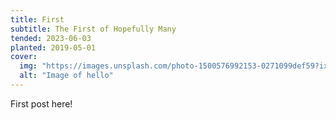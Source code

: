 ```yaml
---
title: First
subtitle: The First of Hopefully Many
tended: 2023-06-03
planted: 2019-05-01
cover:
  img: "https://images.unsplash.com/photo-1500576992153-0271099def59?ixlib=rb-4.0.3&ixid=M3wxMjA3fDB8MHxwaG90by1wYWdlfHx8fGVufDB8fHx8fA%3D%3D&auto=format&fit=crop&w=1469&q=80"
  alt: "Image of hello"
---
```


First post here!
